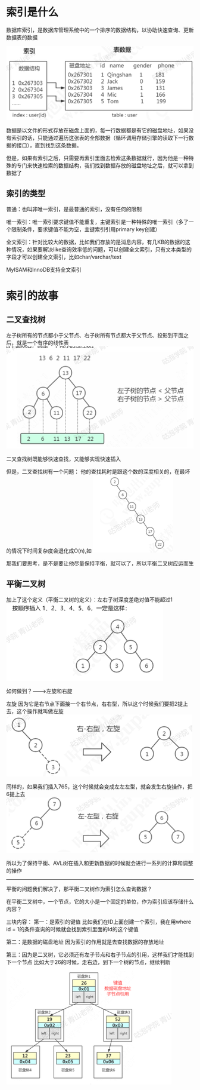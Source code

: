 # 索引是什么

数据库索引，是数据库管理系统中的一个排序的数据结构，以协助快速查询、更新数据表的数据

![image.png](./assets/1672755335452-image.png)

数据是以文件的形式存放在磁盘上面的，每一行数据都是有它的磁盘地址，如果没有索引的话，只能通过遍历这张表的全部数据（循环调用存储引擎的读取下一行数据的接口），直到找到这条数据。

但是，如果有索引之后，只需要再索引里面去检索这条数据就行，因为他是一种特殊的专门来快速检索的数据结构，我们找到数据存放的磁盘地址之后，就可以拿到数据了

## 索引的类型

普通：也叫非唯一索引，是最普通的索引，没有任何的限制

唯一索引：唯一索引要求键值不能重复，主键索引是一种特殊的唯一索引（多了一个限制条件，要求键值不能为空，主键索引引用primary key创建）

全文索引：针对比较大的数据，比如我们存放的是消息内容，有几KB的数据的这种情况，如果要解决like查询效率低的问题，可以创建全文索引，只有文本类型的字段才可以创建全文索引，比如char/varchar/text

MyISAM和InnoDB支持全文索引

# 索引的故事

## 二叉查找树

左子树所有的节点都小于父节点、右子树所有节点都大于父节点、投影到平面之后，就是一个有序的线性表
![image.png](./assets/1672756703479-image.png)

二叉查找树既能够快速查找，又能够实现快速插入

但是，二叉查找树有一个问题：
他的查找耗时是跟这个数的深度相关的，在最坏的情况下时间复杂度会退化成O(n),如
![image.png](./assets/1672756985361-image.png)

那我们要思考，是不是要让他尽量保持平衡，就可以了，所以平衡二叉树应运而生

## 平衡二叉树

加上了这个定义（平衡二叉树的定义）：左右子树深度差绝对值不能超过1
![image.png](./assets/1672757149882-image.png)

如何做到？--->左旋和右旋

左旋
因为它是右节点下面接一个右节点，右右型，所以这个时候我们要把2提上去，这个操作就叫做左旋
![image.png](./assets/1672757257356-image.png)

同样的，如果我们插入765，这个时候就会变成左左左型，就会发生右旋操作，把6提上去
![image.png](./assets/1672757311669-image.png)

所以为了保持平衡、AVL树在插入和更新数据的时候就会进行一系列的计算和调整的操作

---



平衡的问题我们解决了，那平衡二叉树作为索引怎么查询数据？

在平衡二叉树中，一个节点，它的大小是一个固定的单位，作为索引应该存储什么内容？

三块内容：
第一：是索引的键值
比如我们在ID上面创建一个索引，我在用where id = 1的条件查询的时候就会找到索引里面的Id的这个键值

第二：是数据的磁盘地址
因为索引的作用就是去查找数据的存放地址

第三：因为是二叉树，它必须还有左子节点和右子节点的引用，这样我们才能找到下一个节点
比如大于26的时候，走右边，到下一个树的节点，继续判断
![image.png](./assets/1672757740523-image.png)














